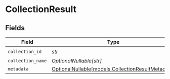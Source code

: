 # CollectionResult


## Fields

| Field                                                                                      | Type                                                                                       | Required                                                                                   | Description                                                                                |
| ------------------------------------------------------------------------------------------ | ------------------------------------------------------------------------------------------ | ------------------------------------------------------------------------------------------ | ------------------------------------------------------------------------------------------ |
| `collection_id`                                                                            | *str*                                                                                      | :heavy_check_mark:                                                                         | N/A                                                                                        |
| `collection_name`                                                                          | *OptionalNullable[str]*                                                                    | :heavy_minus_sign:                                                                         | N/A                                                                                        |
| `metadata`                                                                                 | [OptionalNullable[models.CollectionResultMetadata]](../models/collectionresultmetadata.md) | :heavy_minus_sign:                                                                         | N/A                                                                                        |